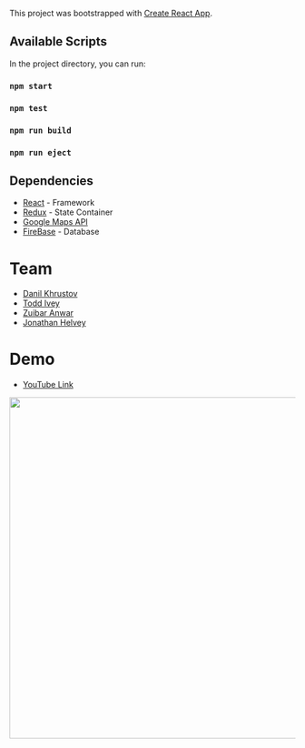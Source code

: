 This project was bootstrapped with [Create React App](https://github.com/facebook/create-react-app).

## Available Scripts

In the project directory, you can run:

### `npm start`

### `npm test`

### `npm run build`

### `npm run eject`

## Dependencies

- [React](https://reactjs.org/docs) - Framework
- [Redux](https://redux.js.org/) - State Container
- [Google Maps API](hhttps://developers.google.com/maps/documentation/)
- [FireBase](https://firebase.google.com/docs) - Database


# Team
- [Danil Khrustov](https://github.com/Delta8Kilo)
- [Todd Ivey](https://github.com/toddivey)
- [Zuibar Anwar](https://github.com/zubairfullstack)
- [Jonathan Helvey](https://github.com/JonathanHelvey)

# Demo
- [YouTube Link](hhttps://www.youtube.com/watch?time_continue=83&v=F0MlCNOgaug)
<img src="Pop.gif" data-canonical-src="Pop.gif" width="800" height="600" />
